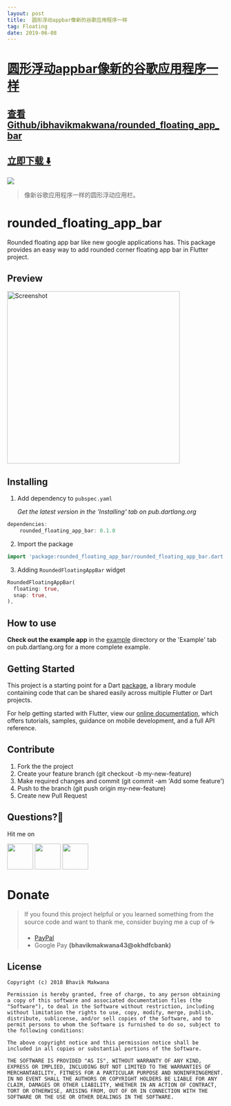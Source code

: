 ```yaml
---
layout: post
title:  圆形浮动appbar像新的谷歌应用程序一样
tag: Floating
date: 2019-06-08
---
```


# [圆形浮动appbar像新的谷歌应用程序一样 ](http://github.com/ibhavikmakwana/rounded_floating_app_bar) 



## [查看Github/ibhavikmakwana/rounded_floating_app_bar](http://github.com/ibhavikmakwana/rounded_floating_app_bar)
## [立即下载 ️⬇️ ](https://codeload.github.com/ibhavikmakwana/rounded_floating_app_bar/zip/master) 


 
![](https://flutterawesome.com/content/images/2019/05/you.jpg)
 
>
> 像新谷歌应用程序一样的圆形浮动应用栏。
>

 
# rounded_floating_app_bar

Rounded floating app bar like new google applications has.
This package provides an easy way to add rounded corner floating app bar in Flutter project.

## Preview
<img src="https://raw.githubusercontent.com/ibhavikmakwana/rounded_floating_app_bar/master/preview/preview.gif" height="400" alt="Screenshot" raw="true"/>

## Installing
1. Add dependency to `pubspec.yaml`

    *Get the latest version in the 'Installing' tab on pub.dartlang.org*
    
```dart
dependencies:
    rounded_floating_app_bar: 0.1.0
```
2. Import the package
```dart
import 'package:rounded_floating_app_bar/rounded_floating_app_bar.dart';
```

3. Adding `RoundedFloatingAppBar` widget

```dart
RoundedFloatingAppBar(
  floating: true,
  snap: true,
),
```

## How to use

**Check out the example app** in the [example](example) directory or the 'Example' tab on pub.dartlang.org for a more complete example.

## Getting Started

This project is a starting point for a Dart
[package](https://flutter.io/developing-packages/),
a library module containing code that can be shared easily across
multiple Flutter or Dart projects.

For help getting started with Flutter, view our
[online documentation](https://flutter.io/docs), which offers tutorials,
samples, guidance on mobile development, and a full API reference.

## Contribute
1. Fork the the project
2. Create your feature branch (git checkout -b my-new-feature)
3. Make required changes and commit (git commit -am 'Add some feature')
4. Push to the branch (git push origin my-new-feature)
5. Create new Pull Request

## Questions?🤔

Hit me on

<a href="https://twitter.com/ibhavikmakwana"><img src="./icons/twitter-icon.png?raw=true" width="60"/></a>
<a href="https://medium.com/@ibhavikmakwana"><img src="./icons/medium-icon.png?raw=true" width="60"/></a>
<a href="https://www.linkedin.com/in/ibhavikmakwana/"><img src="./icons/linkedin-icon.png?raw=true" width="60"/></a>

# Donate

> If you found this project helpful or you learned something from the source code and want to thank me, consider buying me a cup of :coffee:
>
> - [PayPal](https://www.paypal.me/ibhavikmakwana)
> - Google Pay **(bhavikmakwana43@okhdfcbank)**

## License

    Copyright (c) 2018 Bhavik Makwana

    Permission is hereby granted, free of charge, to any person obtaining a copy of this software and associated documentation files (the "Software"), to deal in the Software without restriction, including without limitation the rights to use, copy, modify, merge, publish, distribute, sublicense, and/or sell copies of the Software, and to permit persons to whom the Software is furnished to do so, subject to the following conditions:

    The above copyright notice and this permission notice shall be included in all copies or substantial portions of the Software.

    THE SOFTWARE IS PROVIDED "AS IS", WITHOUT WARRANTY OF ANY KIND, EXPRESS OR IMPLIED, INCLUDING BUT NOT LIMITED TO THE WARRANTIES OF MERCHANTABILITY, FITNESS FOR A PARTICULAR PURPOSE AND NONINFRINGEMENT. IN NO EVENT SHALL THE AUTHORS OR COPYRIGHT HOLDERS BE LIABLE FOR ANY CLAIM, DAMAGES OR OTHER LIABILITY, WHETHER IN AN ACTION OF CONTRACT, TORT OR OTHERWISE, ARISING FROM, OUT OF OR IN CONNECTION WITH THE SOFTWARE OR THE USE OR OTHER DEALINGS IN THE SOFTWARE.

